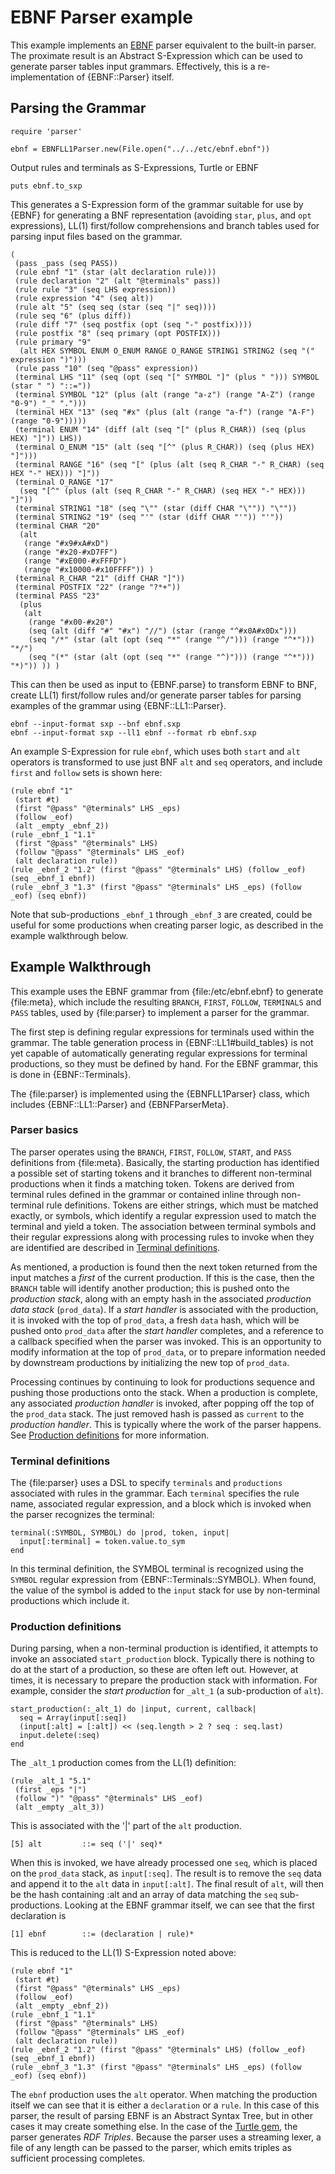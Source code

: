 # EBNF Parser example

This example implements an [EBNF][] parser equivalent to the built-in parser. The proximate result is an Abstract S-Expression which can be used to generate parser tables input grammars. Effectively, this is a re-implementation of {EBNF::Parser} itself.

## Parsing the Grammar

    require 'parser'

    ebnf = EBNFLL1Parser.new(File.open("../../etc/ebnf.ebnf"))

Output rules and terminals as S-Expressions, Turtle or EBNF

    puts ebnf.to_sxp

This generates a S-Expression form of the grammar suitable for use by {EBNF} for generating a BNF representation (avoiding `star`, `plus`, and `opt` expressions), LL(1) first/follow comprehensions and branch tables used for parsing input files based on the grammar.

    (
     (pass _pass (seq PASS))
     (rule ebnf "1" (star (alt declaration rule)))
     (rule declaration "2" (alt "@terminals" pass))
     (rule rule "3" (seq LHS expression))
     (rule expression "4" (seq alt))
     (rule alt "5" (seq seq (star (seq "|" seq))))
     (rule seq "6" (plus diff))
     (rule diff "7" (seq postfix (opt (seq "-" postfix))))
     (rule postfix "8" (seq primary (opt POSTFIX)))
     (rule primary "9"
      (alt HEX SYMBOL ENUM O_ENUM RANGE O_RANGE STRING1 STRING2 (seq "(" expression ")")))
     (rule pass "10" (seq "@pass" expression))
     (terminal LHS "11" (seq (opt (seq "[" SYMBOL "]" (plus " "))) SYMBOL (star " ") "::="))
     (terminal SYMBOL "12" (plus (alt (range "a-z") (range "A-Z") (range "0-9") "_" ".")))
     (terminal HEX "13" (seq "#x" (plus (alt (range "a-f") (range "A-F") (range "0-9")))))
     (terminal ENUM "14" (diff (alt (seq "[" (plus R_CHAR)) (seq (plus HEX) "]")) LHS))
     (terminal O_ENUM "15" (alt (seq "[^" (plus R_CHAR)) (seq (plus HEX) "]")))
     (terminal RANGE "16" (seq "[" (plus (alt (seq R_CHAR "-" R_CHAR) (seq HEX "-" HEX))) "]"))
     (terminal O_RANGE "17"
      (seq "[^" (plus (alt (seq R_CHAR "-" R_CHAR) (seq HEX "-" HEX))) "]"))
     (terminal STRING1 "18" (seq "\"" (star (diff CHAR "\"")) "\""))
     (terminal STRING2 "19" (seq "'" (star (diff CHAR "'")) "'"))
     (terminal CHAR "20"
      (alt
       (range "#x9#xA#xD")
       (range "#x20-#xD7FF")
       (range "#xE000-#xFFFD")
       (range "#x10000-#x10FFFF")) )
     (terminal R_CHAR "21" (diff CHAR "]"))
     (terminal POSTFIX "22" (range "?*+"))
     (terminal PASS "23"
      (plus
       (alt
        (range "#x00-#x20")
        (seq (alt (diff "#" "#x") "//") (star (range "^#x0A#x0Dx")))
        (seq "/*" (star (alt (opt (seq "*" (range "^/"))) (range "^*"))) "*/")
        (seq "(*" (star (alt (opt (seq "*" (range "^)"))) (range "^*"))) "*)")) )) )

This can then be used as input to {EBNF.parse} to transform EBNF to BNF, create LL(1) first/follow rules and/or generate parser tables for parsing examples of the grammar using {EBNF::LL1::Parser}.

    ebnf --input-format sxp --bnf ebnf.sxp
    ebnf --input-format sxp --ll1 ebnf --format rb ebnf.sxp

An example S-Expression for rule `ebnf`, which uses both `start` and `alt` operators is transformed to use just BNF `alt` and `seq` operators, and include `first` and `follow` sets is shown here:

    (rule ebnf "1"
     (start #t)
     (first "@pass" "@terminals" LHS _eps)
     (follow _eof)
     (alt _empty _ebnf_2))
    (rule _ebnf_1 "1.1"
     (first "@pass" "@terminals" LHS)
     (follow "@pass" "@terminals" LHS _eof)
     (alt declaration rule))
    (rule _ebnf_2 "1.2" (first "@pass" "@terminals" LHS) (follow _eof) (seq _ebnf_1 ebnf))
    (rule _ebnf_3 "1.3" (first "@pass" "@terminals" LHS _eps) (follow _eof) (seq ebnf))

Note that sub-productions `_ebnf_1` through `_ebnf_3` are created, could be useful for some productions when creating parser logic, as described in the example walkthrough below.

## Example Walkthrough

This example uses the EBNF grammar from {file:/etc/ebnf.ebnf} to generate {file:meta}, which include the resulting `BRANCH`, `FIRST`, `FOLLOW`, `TERMINALS` and `PASS` tables, used by {file:parser} to implement a parser for the grammar.

The first step is defining regular expressions for terminals used within the grammar. The table generation process in {EBNF::LL1#build_tables} is not yet capable of automatically generating regular expressions for terminal productions, so they must be defined by hand. For the EBNF grammar, this is done in {EBNF::Terminals}.

The {file:parser} is implemented using the {EBNFLL1Parser} class, which includes {EBNF::LL1::Parser} and {EBNFParserMeta}.

### Parser basics
The parser operates using the `BRANCH`, `FIRST`, `FOLLOW`, `START`, and `PASS` definitions from {file:meta}. Basically, the starting production has identified a possible set of starting tokens and it branches to different non-terminal productions when it finds a matching token. Tokens are derived from terminal rules defined in the grammar or contained inline through non-terminal rule definitions. Tokens are either strings, which must be matched exactly, or symbols, which identify a regular expression used to match the terminal and yield a token. The association between terminal symbols and their regular expressions along with processing rules to invoke when they are identified are described in [Terminal definitions](#Terminal_definitions).

As mentioned, a production is found then the next token returned from the input matches a _first_ of the current production. If this is the case, then the `BRANCH` table will identify another production; this is pushed onto the _production stack_, along with an empty hash in the associated _production data stack_ (`prod_data`). If a _start handler_ is associated with the production, it is invoked with the top of `prod_data`, a fresh `data` hash, which will be pushed onto `prod_data` after the _start handler_ completes, and a reference to a callback specified when the parser was invoked. This is an opportunity to modify information at the top of `prod_data`, or to prepare information needed by downstream productions by initializing the new top of `prod_data`.

Processing continues by continuing to look for productions sequence and pushing those productions onto the stack. When a production is complete, any associated _production handler_ is invoked, after popping off the top of the `prod_data` stack. The just removed hash is passed as `current` to the _production handler_. This is typically where the work of the parser happens. See [Production definitions](#Production_definitions) for more information.

### Terminal definitions
The {file:parser} uses a DSL to specify `terminals` and `productions` associated with rules in the grammar. Each `terminal` specifies the rule name, associated regular expression, and a block which is invoked when the parser recognizes the terminal:

    terminal(:SYMBOL, SYMBOL) do |prod, token, input|
      input[:terminal] = token.value.to_sym
    end

In this terminal definition, the SYMBOL terminal is recognized using the `SYMBOL` regular expression from {EBNF::Terminals::SYMBOL}. When found, the value of the symbol is added to the `input` stack for use by non-terminal productions which include it.

### Production definitions
During parsing, when a non-terminal production is identified, it attempts to invoke an associated `start_production` block. Typically there is nothing to do at the start of a production, so these are often left out. However, at times, it is necessary to prepare the production stack with information. For example, consider the _start production_ for `_alt_1` (a sub-production of `alt`).

    start_production(:_alt_1) do |input, current, callback|
      seq = Array(input[:seq])
      (input[:alt] = [:alt]) << (seq.length > 2 ? seq : seq.last)
      input.delete(:seq)
    end

The `_alt_1` production comes from the LL(1) definition:

    (rule _alt_1 "5.1"
     (first _eps "|")
     (follow ")" "@pass" "@terminals" LHS _eof)
     (alt _empty _alt_3))


This is associated with the '|' part of the `alt` production.

    [5] alt         ::= seq ('|' seq)*

When this is invoked, we have already processed one `seq`, which is placed on the `prod_data` stack, as `input[:seq]`. The result is to remove the `seq` data and append it to the `alt` data in `input[:alt]`. The final result of `alt`, will then be the hash containing :alt and an array of data matching the `seq` sub-productions. Looking at the EBNF grammar itself, we can see that the first declaration is

    [1] ebnf        ::= (declaration | rule)*

This is reduced to the LL(1) S-Expression noted above:

    (rule ebnf "1"
     (start #t)
     (first "@pass" "@terminals" LHS _eps)
     (follow _eof)
     (alt _empty _ebnf_2))
    (rule _ebnf_1 "1.1"
     (first "@pass" "@terminals" LHS)
     (follow "@pass" "@terminals" LHS _eof)
     (alt declaration rule))
    (rule _ebnf_2 "1.2" (first "@pass" "@terminals" LHS) (follow _eof) (seq _ebnf_1 ebnf))
    (rule _ebnf_3 "1.3" (first "@pass" "@terminals" LHS _eps) (follow _eof) (seq ebnf))

The `ebnf` production uses the `alt` operator. When matching the production itself we can see that it is either a `declaration` or a `rule`. In this case of this parser, the result of parsing EBNF is an Abstract Syntax Tree, but in other cases it may create something else. In the case of the [Turtle gem][], the parser generates _RDF Triples_. Because the parser uses a streaming lexer, a file of any length can be passed to the parser, which emits triples as sufficient processing completes.

[Ruby]:         https://ruby-lang.org/
[YARD]:         https://yardoc.org/
[YARD-GS]:      https://rubydoc.info/docs/yard/file/docs/GettingStarted.md
[PDD]:          https://lists.w3.org/Archives/Public/public-rdf-ruby/2010May/0013.html
[EBNF]:         https://www.w3.org/TR/REC-xml/#sec-notation
[EBNF doc]:     https://rubydoc.info/github/dryruby/ebnf/
[First/Follow]: https://en.wikipedia.org/wiki/LL_parser#Constructing_an_LL.281.29_parsing_table
[LL(1)]:        https://www.csd.uwo.ca/~moreno//CS447/Lectures/Syntax.html/node14.html
[LL(1) Parser]: https://en.wikipedia.org/wiki/LL_parser
[Tokenizer]:    https://en.wikipedia.org/wiki/Lexical_analysis#Tokenizer
[Turtle gem]:   https://rubygems.org/gems/rdf-turtle
